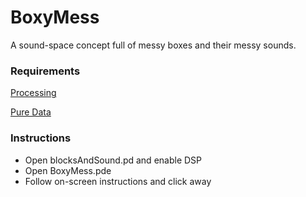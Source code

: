 # BoxyMess


A sound-space concept full of messy boxes and their messy sounds.


### Requirements
[Processing](https://processing.org/)

[Pure Data](https://puredata.info/)
  
### Instructions
<ul>
  <li>Open blocksAndSound.pd and enable DSP</li>
  <li>Open BoxyMess.pde</li>
  <li>Follow on-screen instructions and click away</li>
  </ul>
